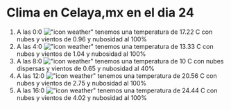 # Clima en Celaya,mx en el dia 24

1. A las 0:0 !["icon weather"](http://openweathermap.org/img/w/04n.png) tenemos una temperatura de 17.22 C con nubes y  vientos de 0.96 y nubosidad al 100%
1. A las 4:0 !["icon weather"](http://openweathermap.org/img/w/04n.png) tenemos una temperatura de 13.33 C con nubes y  vientos de 1.04 y nubosidad al 100%
1. A las 8:0 !["icon weather"](http://openweathermap.org/img/w/03d.png) tenemos una temperatura de 10 C con nubes dispersas y  vientos de 0.65 y nubosidad al 40%
1. A las 12:0 !["icon weather"](http://openweathermap.org/img/w/04d.png) tenemos una temperatura de 20.56 C con nubes y  vientos de 2.75 y nubosidad al 100%
1. A las 16:0 !["icon weather"](http://openweathermap.org/img/w/04d.png) tenemos una temperatura de 24.44 C con nubes y  vientos de 4.02 y nubosidad al 100%
